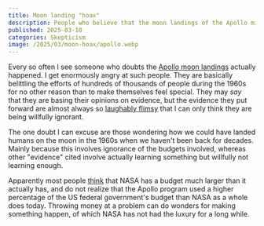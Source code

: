 ```yaml
---
title: Moon landing "hoax"
description: People who believe that the moon landings of the Apollo missions were a hoax are terrible people.
published: 2025-03-10
categories: Skepticism
image: /2025/03/moon-hoax/apollo.webp
---
```


Every so often I see someone who doubts the [Apollo moon landings] actually happened.
I get enormously angry at such people.
They are basically belittling the efforts of hundreds of thousands of people during the 1960s
for no other reason than to make themselves feel special.
They may _say_ that they are basing their opinions on evidence,
but the evidence they put forward are almost always so [laughably flimsy]
that I can only think they are being willfully ignorant.

<!-- This link is also the source of the image for the article. -->
[Apollo moon landings]: https://www.nasa.gov/the-apollo-program/

[laughably flimsy]: https://www.rmg.co.uk/stories/topics/moon-landing-conspiracies-debunked

<!--more-->

The one doubt I can excuse are those wondering how we could have landed humans
on the moon in the 1960s when we haven't been back for decades.
Mainly because this involves ignorance of the budgets involved,
whereas other "evidence" cited involve actually learning something
but willfully not learning enough.

Apparently most people [think] that NASA has a budget much larger than it actually has,
and do not realize that the Apollo program used a higher percentage of
the US federal government's budget than NASA as a whole does today.
Throwing money at a problem can do wonders for making something happen,
of which NASA has not had the luxury for a long while.

[think]: https://www.businessinsider.com/nasa-budget-estimates-opinions-poll-2018-12
